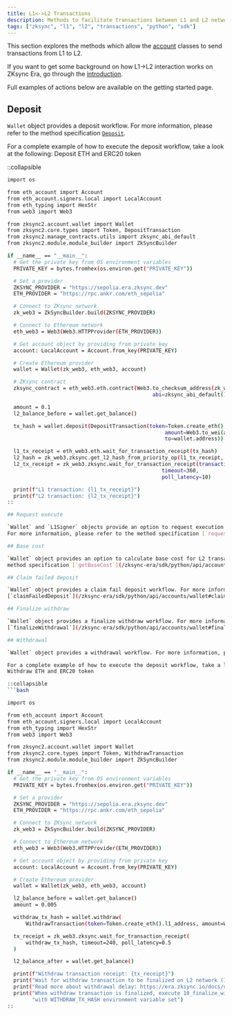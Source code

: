 ```yaml
---
title: L1<->L2 Transactions
description: Methods to facilitate transactions between L1 and L2 networks
tags: ["zksync", "l1", "l2", "transactions", "python", "sdk"]
---
```


This section explores the methods which allow the [account](/zksync-era/sdk/python/api/accounts/wallet)
classes to send transactions from L1 to L2.

If you want to get some background on how L1->L2 interaction works on ZKsync Era, go through the
[introduction](/zksync-protocol/rollup/l1_l2_communication).

Full examples of actions below are available on the getting started page.

## Deposit

`Wallet` object provides a deposit workflow. For more information, please refer to the
method specification [`Deposit`](/zksync-era/sdk/python/api/accounts/wallet#deposit).

For a complete example of how to execute the deposit workflow, take a look at the following:
Deposit ETH and ERC20 token

::collapsible

  ```bash
import os

from eth_account import Account
from eth_account.signers.local import LocalAccount
from eth_typing import HexStr
from web3 import Web3

from zksync2.account.wallet import Wallet
from zksync2.core.types import Token, DepositTransaction
from zksync2.manage_contracts.utils import zksync_abi_default
from zksync2.module.module_builder import ZkSyncBuilder

if __name__ == "__main__":
    # Get the private key from OS environment variables
    PRIVATE_KEY = bytes.fromhex(os.environ.get("PRIVATE_KEY"))

    # Set a provider
    ZKSYNC_PROVIDER = "https://sepolia.era.zksync.dev"
    ETH_PROVIDER = "https://rpc.ankr.com/eth_sepolia"

    # Connect to ZKsync network
    zk_web3 = ZkSyncBuilder.build(ZKSYNC_PROVIDER)

    # Connect to Ethereum network
    eth_web3 = Web3(Web3.HTTPProvider(ETH_PROVIDER))

    # Get account object by providing from private key
    account: LocalAccount = Account.from_key(PRIVATE_KEY)

    # Create Ethereum provider
    wallet = Wallet(zk_web3, eth_web3, account)

    # ZKsync contract
    zksync_contract = eth_web3.eth.contract(Web3.to_checksum_address(zk_web3.zksync.main_contract_address),
                                                 abi=zksync_abi_default())

    amount = 0.1
    l2_balance_before = wallet.get_balance()

    tx_hash = wallet.deposit(DepositTransaction(token=Token.create_eth().l1_address,
                                                     amount=Web3.to_wei(amount, "ether"),
                                                     to=wallet.address))

    l1_tx_receipt = eth_web3.eth.wait_for_transaction_receipt(tx_hash)
    l2_hash = zk_web3.zksync.get_l2_hash_from_priority_op(l1_tx_receipt, zksync_contract)
    l2_tx_receipt = zk_web3.zksync.wait_for_transaction_receipt(transaction_hash=l2_hash,
                                                    timeout=360,
                                                    poll_latency=10)

    print(f"L1 transaction: {l1_tx_receipt}")
    print(f"L2 transaction: {l2_tx_receipt}")
::

## Request execute

`Wallet` and `L1Signer` objects provide an option to request execution of L2 transaction from L1.
For more information, please refer to the method specification [`request_execute`](/zksync-era/sdk/python/api/accounts/wallet#requestexecute).

## Base cost

`Wallet` object provides an option to calculate base cost for L2 transaction. For more information, please refer to the
method specification [`getBaseCost`](/zksync-era/sdk/python/api/accounts/wallet#getbasecost).

## Claim failed deposit

`Wallet` object provides a claim fail deposit workflow. For more information, please refer to the method specification
[`claimFailedDeposit`](/zksync-era/sdk/python/api/accounts/wallet#claimfaileddeposit).

## Finalize withdraw

`Wallet` object provides a finalize withdraw workflow. For more information, please refer to the method specification
[`finalizeWithdrawal`](/zksync-era/sdk/python/api/accounts/wallet#finalizewithdrawal).

## Withdrawal

`Wallet` object provides a withdrawal workflow. For more information, please refer to the method specification [`Deposit`](/zksync-era/sdk/python/api/accounts/wallet#deposit).

For a complete example of how to execute the deposit workflow, take a look at the following:
Withdraw ETH and ERC20 token

::collapsible
  ```bash

import os

from eth_account import Account
from eth_account.signers.local import LocalAccount
from eth_typing import HexStr
from web3 import Web3

from zksync2.account.wallet import Wallet
from zksync2.core.types import Token, WithdrawTransaction
from zksync2.module.module_builder import ZkSyncBuilder

if __name__ == "__main__":
    # Get the private key from OS environment variables
    PRIVATE_KEY = bytes.fromhex(os.environ.get("PRIVATE_KEY"))

    # Set a provider
    ZKSYNC_PROVIDER = "https://sepolia.era.zksync.dev"
    ETH_PROVIDER = "https://rpc.ankr.com/eth_sepolia"

    # Connect to ZKsync network
    zk_web3 = ZkSyncBuilder.build(ZKSYNC_PROVIDER)

    # Connect to Ethereum network
    eth_web3 = Web3(Web3.HTTPProvider(ETH_PROVIDER))

    # Get account object by providing from private key
    account: LocalAccount = Account.from_key(PRIVATE_KEY)

    # Create Ethereum provider
    wallet = Wallet(zk_web3, eth_web3, account)

    l2_balance_before = wallet.get_balance()
    amount = 0.005

    withdraw_tx_hash = wallet.withdraw(
        WithdrawTransaction(token=Token.create_eth().l1_address, amount=Web3.to_wei(amount, "ether")))

    tx_receipt = zk_web3.zksync.wait_for_transaction_receipt(
        withdraw_tx_hash, timeout=240, poll_latency=0.5
    )

    l2_balance_after = wallet.get_balance()

    print(f"Withdraw transaction receipt: {tx_receipt}")
    print("Wait for withdraw transaction to be finalized on L2 network (11-24 hours)")
    print("Read more about withdrawal delay: https://era.zksync.io/docs/dev/troubleshooting/withdrawal-delay.html")
    print("When withdraw transaction is finalized, execute 10_finalize_withdrawal.py script  "
          "with WITHDRAW_TX_HASH environment variable set")
::
